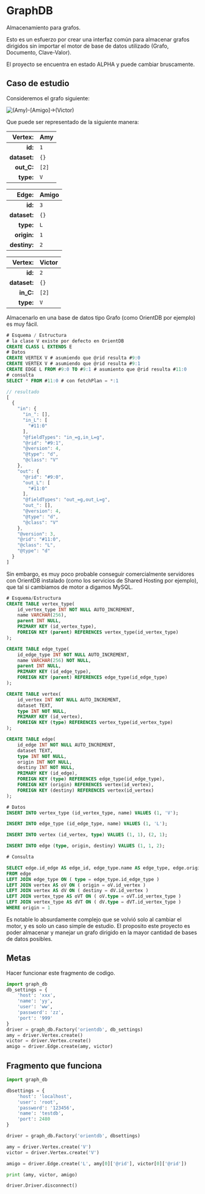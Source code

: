 # GraphDB

Almacenamiento para grafos.

Esto es un esfuerzo por crear una interfaz común para almacenar grafos dirigidos sin importar el motor de base de datos utilizado (Grafo, Documento, Clave-Valor).

El proyecto se encuentra en estado ALPHA y puede cambiar bruscamente.

## Caso de estudio
Consideremos el grafo siguiente:

![(Amy)-[Amigo]->(Victor)](https://raw.githubusercontent.com/josegomezr/graph_db/master/img/grafo-prueba.png)

Que puede ser representado de la siguiente manera:

|    Vertex:    |      Amy      |
|--------------:|:--------------|
|**id:**        |`1`            |
|**dataset:**   |`{}`           |
|**out_C:**     |`[2]`          |
|**type:**      |`V`            |

|     Edge:     |     Amigo     |
|--------------:|:--------------|
|**id:**        |`3`            |
|**dataset:**   |`{}`           |
|**type:**      |`L`            |
|**origin:**    |`1`            |
|**destiny:**   |`2`            |

|    Vertex:    |     Victor    |
|--------------:|:--------------|
|**id:**        |`2`            |
|**dataset:**   |`{}`           |
|**in_C:**      |`[2]`          |
|**type:**      |`V`            |

Almacenarlo en una base de datos tipo Grafo (como OrientDB por ejemplo) es muy fácil.

```sql
# Esquema / Estructura
# la clase V existe por defecto en OrientDB
CREATE CLASS L EXTENDS E
# Datos 
CREATE VERTEX V # asumiendo que @rid resulta #9:0
CREATE VERTEX V # asumiendo que @rid resulta #9:1
CREATE EDGE L FROM #9:0 TO #9:1 # asumiento que @rid resulta #11:0
# consulta
SELECT * FROM #11:0 # con fetchPlan = *:1
```
```js
// resultado
[
  {
    "in": {
      "in_": [],
      "in_L": [
        "#11:0"
      ],
      "@fieldTypes": "in_=g,in_L=g",
      "@rid": "#9:1",
      "@version": 4,
      "@type": "d",
      "@class": "V"
    },
    "out": {
      "@rid": "#9:0",
      "out_L": [
        "#11:0"
      ],
      "@fieldTypes": "out_=g,out_L=g",
      "out_": [],
      "@version": 4,
      "@type": "d",
      "@class": "V"
    },
    "@version": 3,
    "@rid": "#11:0",
    "@class": "L",
    "@type": "d"
  }
]
```

Sin embargo, es muy poco probable conseguir comercialmente servidores con OrientDB instalado (como los servicios de Shared Hosting por ejemplo), que tal si cambiamos de motor a digamos MySQL.

```sql
# Esquema/Estructura
CREATE TABLE vertex_type(
	id_vertex_type INT NOT NULL AUTO_INCREMENT,
    name VARCHAR(256),
    parent INT NULL,
    PRIMARY KEY (id_vertex_type),
    FOREIGN KEY (parent) REFERENCES vertex_type(id_vertex_type)
);

CREATE TABLE edge_type(
	id_edge_type INT NOT NULL AUTO_INCREMENT,
    name VARCHAR(256) NOT NULL,
    parent INT NULL,
    PRIMARY KEY (id_edge_type),
    FOREIGN KEY (parent) REFERENCES edge_type(id_edge_type)
);

CREATE TABLE vertex(
	id_vertex INT NOT NULL AUTO_INCREMENT,
    dataset TEXT,
    type INT NOT NULL,
    PRIMARY KEY (id_vertex),
    FOREIGN KEY (type) REFERENCES vertex_type(id_vertex_type)
);

CREATE TABLE edge(
	id_edge INT NOT NULL AUTO_INCREMENT,
    dataset TEXT,
    type INT NOT NULL,
    origin INT NOT NULL,
    destiny INT NOT NULL,
    PRIMARY KEY (id_edge),
    FOREIGN KEY (type) REFERENCES edge_type(id_edge_type),
    FOREIGN KEY (origin) REFERENCES vertex(id_vertex),
    FOREIGN KEY (destiny) REFERENCES vertex(id_vertex)
);

# Datos
INSERT INTO vertex_type (id_vertex_type, name) VALUES (1, 'V');

INSERT INTO edge_type (id_edge_type, name) VALUES (1, 'L');

INSERT INTO vertex (id_vertex, type) VALUES (1, 1), (2, 1);

INSERT INTO edge (type, origin, destiny) VALUES (1, 1, 2);

# Consulta

SELECT edge.id_edge AS edge_id, edge_type.name AS edge_type, edge.origin AS edge_origin, edge.destiny AS edge_destiny, edge.dataset AS edge_dataset, oV.id_vertex AS origin_vertex_id, oV.dataset AS origin_vertex_dataset, oVT.name AS origin_vertex_type, dV.id_vertex AS origin_vertex_id, dV.dataset AS origin_vertex_dataset, dVT.name AS origin_vertex_type
FROM edge
LEFT JOIN edge_type ON ( type = edge_type.id_edge_type ) 
LEFT JOIN vertex AS oV ON ( origin = oV.id_vertex ) 
LEFT JOIN vertex AS dV ON ( destiny = dV.id_vertex ) 
LEFT JOIN vertex_type AS oVT ON ( oV.type = oVT.id_vertex_type ) 
LEFT JOIN vertex_type AS dVT ON ( dV.type = dVT.id_vertex_type ) 
WHERE origin = 1
```

Es notable lo absurdamente complejo que se volvió solo al cambiar el motor, y es solo un caso simple de estudio. El proposito este proyecto es poder almacenar y manejar un grafo dirigido en la mayor cantidad de bases de datos posibles.

## Metas
Hacer funcionar este fragmento de codigo.

```python
import graph_db
db_settings = {
	'host': 'xxx',
    'name': 'yy',
    'user': 'ww',
    'password': 'zz',
    'port': '999'
}
driver = graph_db.Factory('orientdb', db_settings)
amy = driver.Vertex.create()
victor = driver.Vertex.create()
amigo = driver.Edge.create(amy, victor)
```

## Fragmento que funciona
```python
import graph_db

dbsettings = {
    'host': 'localhost',
    'user': 'root',
    'password': '123456',
    'name': 'testdb',
    'port': 2480
}

driver = graph_db.Factory('orientdb', dbsettings)

amy = driver.Vertex.create('V')
victor = driver.Vertex.create('V')

amigo = driver.Edge.create('L', amy[0]['@rid'], victor[0]['@rid'])

print (amy, victor, amigo)

driver.Driver.disconnect()
```